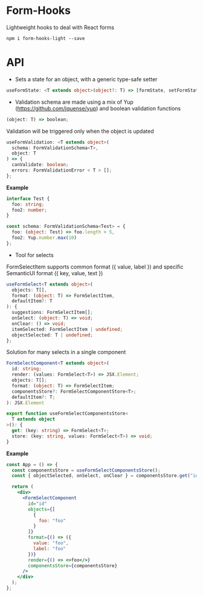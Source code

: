 # Form-Hooks

Lightweight hooks to deal with React forms

`npm i form-hooks-light --save`

# API

- Sets a state for an object, with a generic type-safe setter

```typescript
useFormState: <T extends object>(object?: T) => [formState, setFormState];
```

- Validation schema are made using a mix of Yup (https://github.com/jquense/yup)
  and boolean validation functions

```typescript
(object: T) => boolean;
```

Validation will be triggered only when the object is updated

```typescript
useFormValidation: <T extends object>(
  schema: FormValidationSchema<T>,
  object: T
) => {
  canValidate: boolean;
  errors: FormValidationError < T > [];
};
```

<b>Example</b>

```typescript
interface Test {
  foo: string;
  foo2: number;
}

const schema: FormValidationSchema<Test> = {
  foo: (object: Test) => foo.length > 5,
  foo2: Yup.number.max(10)
};
```

- Tool for selects

FormSelectItem supports common format ({ value, label }) and
specific SemanticUI format ({ key, value, text })

```typescript
useFormSelect<T extends object>(
  objects: T[],
  format: (object: T) => FormSelectItem,
  defaultItem?: T
): {
  suggestions: FormSelectItem[];
  onSelect: (object: T) => void;
  onClear: () => void;
  itemSelected: FormSelectItem | undefined;
  objectSelected: T | undefined;
};
```

Solution for many selects in a single component

```typescript
FormSelectComponent<T extends object>(
  id: string;
  render: (values: FormSelect<T>) => JSX.Element;
  objects: T[];
  format: (object: T) => FormSelectItem;
  componentsStore?: FormSelectComponentStore<T>;
  defaultItem?: T;
): JSX.Element

export function useFormSelectComponentsStore<
  T extends object
>(): {
  get: (key: string) => FormSelect<T>;
  store: (key: string, values: FormSelect<T>) => void;
}
```

<b>Example</b>

```jsx
const App = () => {
  const componentsStore = useFormSelectComponentsStore();
  const { objectSelected, onSelect, onClear } = componentsStore.get("id");

  return (
    <div>
      <FormSelectComponent
        id="id"
        objects={[
          {
            foo: "foo"
          }
        ]}
        format={() => ({
          value: "foo",
          label: "foo"
        })}
        render={() => <>foo</>}
        componentsStore={componentsStore}
      />
    </div>
  );
};
```
